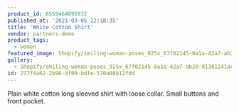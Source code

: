 ```yaml
---
product_id: 6559464095932
published_at: '2021-03-05 22:18:35'
title: 'White Cotton Shirt'
vendor: partners-demo
product_tags:
  - women
featured_image: Shopify/smiling-woman-poses_925x_67f02145-8a1a-42a7-ab20-d1381241aca9.jpg
gallery:
  - Shopify/smiling-woman-poses_925x_67f02145-8a1a-42a7-ab20-d1381241aca9-1614983894.jpg
id: 277f4a62-2b96-4f09-bdfe-570a08b12fdd
---
```

<p>Plain white cotton long sleeved shirt with loose collar. Small buttons and front pocket.</p>